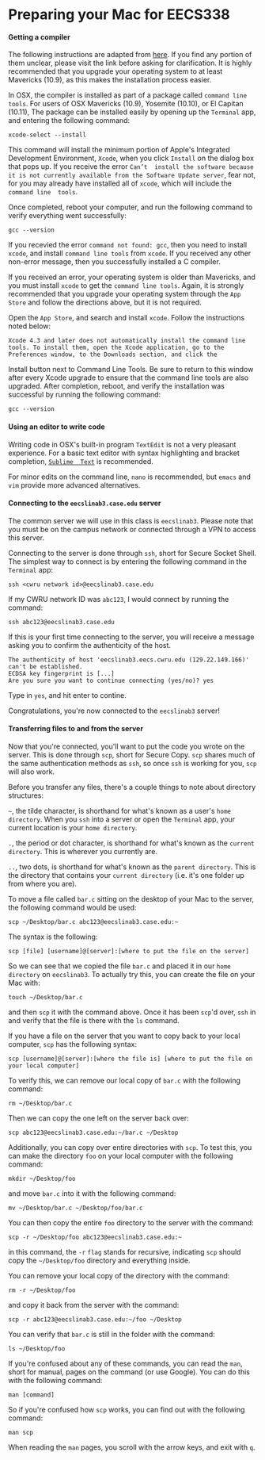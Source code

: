 # Preparing your Mac for EECS338

#### Getting a compiler

The following instructions are adapted from [here](http://osxdaily.com/2014/02/12/install-command-line-tools-mac-os-x/).  If you find any portion of them unclear, please visit the link before 
asking for clarification.  It is highly recommended that you upgrade your operating system to at least Mavericks (10.9), as this makes the installation process easier.

In OSX, the compiler is installed as part of a package called `command line tools`.  For users of OSX Mavericks (10.9), Yosemite (10.10), or El Capitan (10.11), The package can be installed easily 
by opening up the `Terminal` app, and entering the following command:

    xcode-select --install
This command will install the minimum portion of Apple's Integrated Development Environment, `Xcode`, when you click `Install` on the dialog box that pops up.  If you receive the error `Can’t 
install the software because it is not currently available from the Software Update server`, fear not, for you may already have installed all of `xcode`, which will include the `command line 
tools`.

Once completed, reboot your computer, and run the following command to verify everything went successfully:

    gcc --version
If you recevied the error `command not found: gcc`, then you need to install `xcode`, and install `command line tools` from `xcode`.  If you received any other non-error message, then you 
successfully installed a C compiler.

If you received an error, your operating system is older than Mavericks, and you must install `xcode` to get the `command line tools`.  Again, it is strongly recommended that you upgrade your 
operating system through the `App Store` and follow the directions above, but it is not required.

Open the `App Store`, and search and install `xcode`. Follow the instructions noted below:

    Xcode 4.3 and later does not automatically install the command line tools. To install them, open the Xcode application, go to the Preferences window, to the Downloads section, and click the 
Install button next to Command Line Tools. Be sure to return to this window after every Xcode upgrade to ensure that the command line tools are also upgraded.
After completion, reboot, and verify the installation was successful by running the following command:

    gcc --version
#### Using an editor to write code

Writing code in OSX's built-in program `TextEdit` is not a very pleasant experience.  For a basic text editor with syntax highlighting and bracket completion, [`Sublime 
Text`](https://www.sublimetext.com/3) is recommended.

For minor edits on the command line, `nano` is recommended, but `emacs` and `vim` provide more advanced alternatives.

#### Connecting to the `eecslinab3.case.edu` server

The common server we will use in this class is `eecslinab3`.  Please note that you must be on the campus network or connected through a VPN to access this server.

Connecting to the server is done through `ssh`, short for Secure Socket Shell.  The simplest way to connect is by entering the following command in the `Terminal` app:

    ssh <cwru network id>@eecslinab3.case.edu
If my CWRU network ID was `abc123`, I would connect by running the command:

    ssh abc123@eecslinab3.case.edu
If this is your first time connecting to the server, you will receive a message asking you to confirm the authenticity of the host.

    The authenticity of host 'eecslinab3.eecs.cwru.edu (129.22.149.166)' can't be established.
    ECDSA key fingerprint is [...]
    Are you sure you want to continue connecting (yes/no)? yes
Type in `yes`, and hit enter to contine.

Congratulations, you're now connected to the `eecslinab3` server!

#### Transferring files to and from the server

Now that you're connected, you'll want to put the code you wrote on the server.  This is done through `scp`, short for Secure Copy.  `scp` shares much of the same authentication methods as `ssh`, 
so once `ssh` is working for you, `scp` will also work.

Before you transfer any files, there's a couple things to note about directory structures:

`~`, the tilde character, is shorthand for what's known as a user's `home directory`.  When you `ssh` into a server or open the `Terminal` app, your current location is your `home directory`.  

`.`, the period or dot character, is shorthand for what's known as the `current directory`.  This is wherever you currently are.

`..`, two dots, is shorthand for what's known as the `parent directory`.  This is the directory that contains your `current directory` (i.e. it's one folder up from where you are).

To move a file called `bar.c` sitting on the desktop of your Mac to the server, the following command would be used:

    scp ~/Desktop/bar.c abc123@eecslinab3.case.edu:~
The syntax is the following:

    scp [file] [username]@[server]:[where to put the file on the server]
So we can see that we copied the file `bar.c` and placed it in our `home directory` on `eecslinab3`.  To actually try this, you can create the file on your Mac with:

    touch ~/Desktop/bar.c
and then `scp` it with the command above.  Once it has been `scp`'d over, `ssh` in and verify that the file is there with the `ls` command.

If you have a file on the server that you want to copy back to your local computer, `scp` has the following syntax:

    scp [username]@[server]:[where the file is] [where to put the file on your local computer]
To verify this, we can remove our local copy of `bar.c` with the following command:

    rm ~/Desktop/bar.c
Then we can copy the one left on the server back over:

    scp abc123@eecslinab3.case.edu:~/bar.c ~/Desktop
Additionally, you can copy over entire directories with `scp`.  To test this, you can make the directory `foo` on your local computer with the following command:

    mkdir ~/Desktop/foo
and move `bar.c` into it with the following command:

    mv ~/Desktop/bar.c ~/Desktop/foo/bar.c
You can then copy the entire `foo` directory to the server with the command:

    scp -r ~/Desktop/foo abc123@eecslinab3.case.edu:~
in this command, the `-r` `flag` stands for recursive, indicating `scp` should copy the `~/Desktop/foo` directory and everything inside.

You can remove your local copy of the directory with the command:

    rm -r ~/Desktop/foo
and copy it back from the server with the command:

    scp -r abc123@eecslinab3.case.edu:~/foo ~/Desktop
You can verify that `bar.c` is still in the folder with the command:

    ls ~/Desktop/foo
If you're confused about any of these commands, you can read the `man`, short for manual, pages on the command (or use Google).  You can do this with the following command:

    man [command]
So if you're confused how `scp` works, you can find out with the following command:

    man scp
When reading the `man` pages, you scroll with the arrow keys, and exit with `q`.


